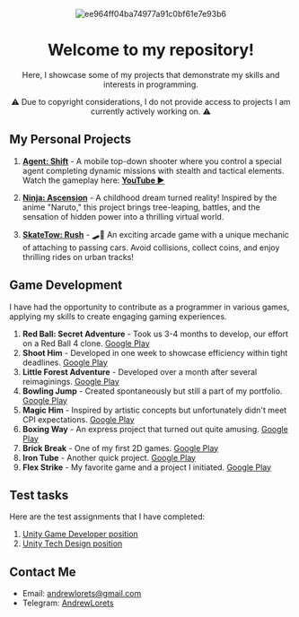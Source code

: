 <p align="center">
  <img src="https://i.ibb.co/cD1MqMj/ee964ff04ba74977a91c0bf61e7e93b6.png" alt="ee964ff04ba74977a91c0bf61e7e93b6" border="0">
</p>

<h1 align="center">Welcome to my repository!</h1>
<p align="center">Here, I showcase some of my projects that demonstrate my skills and interests in programming.</p>
<p align="center">⚠️ Due to copyright considerations, I do not provide access to projects I am currently actively working on. ⚠️</p>

## My Personal Projects

1. **[Agent: Shift](https://github.com/AndyLorets/Agent_Shift)** - A mobile top-down shooter where you control a special agent completing dynamic missions with stealth and tactical elements. Watch the gameplay here: **[YouTube ▶️](https://youtu.be/lxivT8lrs_o?si=9Y9_arGLhK8B7VHk)**

2. **[Ninja: Ascension](https://github.com/AndyLorets/Ninja-Ascension)** - A childhood dream turned reality! Inspired by the anime "Naruto," this project brings tree-leaping, battles, and the sensation of hidden power into a thrilling virtual world.

3. **[SkateTow: Rush](https://github.com/AndyLorets/LoretsGames.SkateTow-Rush)** - 🛹💨 An exciting arcade game with a unique mechanic of attaching to passing cars. Avoid collisions, collect coins, and enjoy thrilling rides on urban tracks!

## Game Development

I have had the opportunity to contribute as a programmer in various games, applying my skills to create engaging gaming experiences.

1. **Red Ball: Secret Adventure** - Took us 3-4 months to develop, our effort on a Red Ball 4 clone. [Google Play](https://play.google.com/store/apps/details?id=com.herocraft.game.free.red.hero.ball.bounce.jump)
2. **Shoot Him** - Developed in one week to showcase efficiency within tight deadlines. [Google Play](https://play.google.com/store/apps/details?id=com.PixApp.ShootHim)
3. **Little Forest Adventure** - Developed over a month after several reimaginings. [Google Play](https://play.google.com/store/apps/details?id=com.PixappGames.LittleForestAdvanture)
4. **Bowling Jump** - Created spontaneously but still a part of my portfolio. [Google Play](https://play.google.com/store/apps/details?id=com.Pixapp.BowlingJump)
5. **Magic Him** - Inspired by artistic concepts but unfortunately didn't meet CPI expectations. [Google Play](https://play.google.com/store/apps/details?id=com.Pixapp.MagicHim)
6. **Boxing Way** - An express project that turned out quite amusing. [Google Play](https://play.google.com/store/apps/details?id=com.Pixapp.PunchHim)
7. **Brick Break** - One of my first 2D games. [Google Play](https://play.google.com/store/apps/details?id=com.Pixapp.BrickBreak)
8. **Iron Tube** - Another quick project. [Google Play](https://play.google.com/store/apps/details?id=com.Pixapp.IronTube)
9. **Flex Strike** - My favorite game and a project I initiated. [Google Play](https://play.google.com/store/apps/details?id=com.Pixapp.FlexStrike)
    
## Test tasks 

Here are the test assignments that I have completed:

1. [Unity Game Developer position](https://github.com/AndyLorets/TestProject_Tehcom)
2. [Unity Tech Design position](https://github.com/AndyLorets/Unity_Test_Task_TechDesign)

## Contact Me

- Email: andrewlorets@gmail.com
- Telegram: [AndrewLorets](https://t.me/AndrewLorets)
